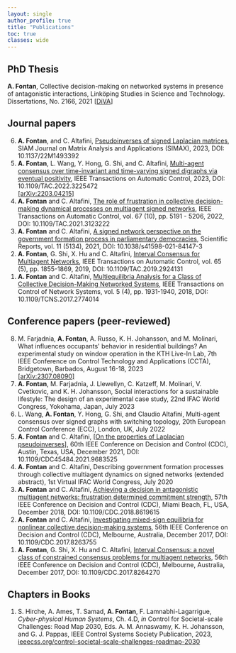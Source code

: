 ```yaml
---
layout: single
author_profile: true
title: "Publications"
toc: true
classes: wide
---
```


## PhD Thesis 
**A. Fontan**, Collective decision-making on networked systems in presence of antagonistic interactions, Linköping Studies in Science and Technology. Dissertations, No. 2166, 2021
[[DiVA](http://liu.diva-portal.org/smash/record.jsf?pid=diva2%3A1585664&dswid=-8741)]

<!-- ## Manuscripts -->


## Journal papers 
<ol reversed>
<li> <b>A. Fontan</b>, and C. Altafini, <a href="https://doi.org/10.1137/22M1493392">Pseudoinverses of signed Laplacian matrices</a>, SIAM Journal on Matrix Analysis and Applications (SIMAX), 2023, DOI: 10.1137/22M1493392</li>

<li> <b>A. Fontan</b>, L. Wang, Y. Hong, G. Shi, and C. Altafini, <a href="https://ieeexplore.ieee.org/document/9965602">Multi-agent consensus over time-invariant and time-varying signed digraphs via eventual positivity</a>, IEEE Transactions on Automatic Control, 2023, DOI: 10.1109/TAC.2022.3225472<br>
<a href="https://arxiv.org/abs/2203.04215">[arXiv:2203.04215]</a></li>

<li> <b>A. Fontan</b> and C. Altafini, <a href="https://ieeexplore.ieee.org/document/9591259">The role of frustration in collective decision-making dynamical processes on multiagent signed networks</a>, IEEE Transactions on Automatic Control, vol. 67 (10), pp. 5191 - 5206, 2022, DOI: 10.1109/TAC.2021.3123222</li>

<li> <b>A. Fontan</b> and C. Altafini, <a href="https://www.nature.com/articles/s41598-021-84147-3">A signed network perspective on the government formation process in parliamentary democracies</a>, Scientific Reports, vol. 11 (5134), 2021, DOI: 10.1038/s41598-021-84147-3</li>

<li> <b>A. Fontan</b>, G. Shi, X. Hu and C. Altafini, <a href="https://ieeexplore.ieee.org/document/8742903">Interval Consensus for Multiagent Networks</a>, IEEE Transactions on Automatic Control, vol. 65 (5), pp. 1855-1869, 2019,
DOI: 10.1109/TAC.2019.2924131</li>

<li> <b>A. Fontan</b> and C. Altafini, <a href="https://ieeexplore.ieee.org/document/8110687">Multiequilibria Analysis for a Class of Collective Decision-Making Networked Systems</a>, IEEE Transactions on Control of Network Systems, vol. 5 (4), pp. 1931-1940, 2018, DOI: 10.1109/TCNS.2017.2774014</li>
</ol>

## Conference papers  (peer-reviewed)

<ol reversed>
<li> M. Farjadnia, <b>A. Fontan</b>, A. Russo, K. H. Johansson, and M. Molinari, What influences occupants' behavior in residential buildings? An experimental study on window operation in the KTH Live-In Lab, 7th IEEE Conference on Control Technology and Applications (CCTA), Bridgetown, Barbados, August 16-18, 2023 <br>
<a href="https://arxiv.org/abs/2307.08090">[arXiv:2307.08090]</a></li>

<li> <b>A. Fontan</b>, M. Farjadnia, J. Llewellyn, C. Katzeff, M. Molinari, V. Cvetkovic, and K. H. Johansson, Social interactions for a sustainable lifestyle: The design of an experimental case study, 22nd IFAC World Congress, Yokohama, Japan, July 2023</li>

<li> L. Wang, <b>A. Fontan</b>, Y. Hong, G. Shi, and Claudio Altafini, Multi-agent consensus over signed graphs with switching topology, 20th European Control Conference (ECC), London, UK, July 2022</li>

<li> <b>A. Fontan</b> and C. Altafini, <a href="https://ieeexplore.ieee.org/document/9683525">[On the properties of Laplacian pseudoinverses]</a>, 60th IEEE Conference on Decision and Control (CDC), Austin, Texas, USA, December 2021, DOI: 10.1109/CDC45484.2021.9683525</li>

<li> <b>A. Fontan</b> and C. Altafini, Describing government formation processes through collective multiagent dynamics on signed networks (extended abstract), 1st Virtual IFAC World Congress, July 2020</li>

<li> <b>A. Fontan</b> and C. Altafini, <a href="https://ieeexplore.ieee.org/document/8619615">Achieving a decision in antagonistic multiagent networks: frustration determined commitment strength</a>, 57th IEEE Conference on Decision and Control (CDC), Miami Beach, FL, USA, December 2018, DOI: 10.1109/CDC.2018.8619615</li>

<li> <b>A. Fontan</b> and C. Altafini, <a href="https://ieeexplore.ieee.org/document/8263755">Investigating mixed-sign equilibria for nonlinear collective decision-making systems</a>, 56th IEEE Conference on Decision and Control (CDC), Melbourne, Australia, December 2017, DOI: 10.1109/CDC.2017.8263755</li>

<li> <b>A. Fontan</b>, G. Shi, X. Hu and C. Altafini, <a href="https://ieeexplore.ieee.org/document/8264270">Interval Consensus: a novel class of constrained consensus problems for multiagent networks</a>, 56th IEEE Conference on Decision and Control (CDC), Melbourne, Australia, December 2017, DOI: 10.1109/CDC.2017.8264270</li>
</ol>

## Chapters in Books

1. S. Hirche, A. Ames, T. Samad, **A. Fontan**, F. Lamnabhi-Lagarrigue, *Cyber-physical Human Systems*, Ch. 4.D, *in* Control for Societal-scale Challenges: Road Map 2030, Eds. A. M. Annaswamy, K. H. Johansson, and G. J. Pappas, IEEE Control Systems Society Publication, 2023, [ieeecss.org/control-societal-scale-challenges-roadmap-2030](https://ieeecss.org/control-societal-scale-challenges-road-map-2030)
